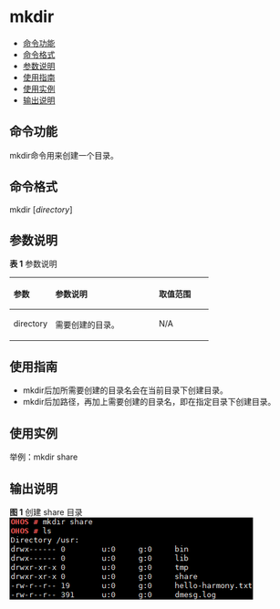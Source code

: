 # mkdir<a name="ZH-CN_TOPIC_0000001133846486"></a>

-   [命令功能](#section1083613274175)
-   [命令格式](#section820913118178)
-   [参数说明](#section1256834121718)
-   [使用指南](#section1294234115172)
-   [使用实例](#section1113345211713)
-   [输出说明](#section10142201012)

## 命令功能<a name="section1083613274175"></a>

mkdir命令用来创建一个目录。

## 命令格式<a name="section820913118178"></a>

mkdir \[_directory_\]

## 参数说明<a name="section1256834121718"></a>

**表 1**  参数说明

<a name="table1299mcpsimp"></a>
<table><thead align="left"><tr id="row1305mcpsimp"><th class="cellrowborder" valign="top" width="21%" id="mcps1.2.4.1.1"><p id="p1307mcpsimp"><a name="p1307mcpsimp"></a><a name="p1307mcpsimp"></a>参数</p>
</th>
<th class="cellrowborder" valign="top" width="52%" id="mcps1.2.4.1.2"><p id="p1309mcpsimp"><a name="p1309mcpsimp"></a><a name="p1309mcpsimp"></a>参数说明</p>
</th>
<th class="cellrowborder" valign="top" width="27%" id="mcps1.2.4.1.3"><p id="p1311mcpsimp"><a name="p1311mcpsimp"></a><a name="p1311mcpsimp"></a>取值范围</p>
</th>
</tr>
</thead>
<tbody><tr id="row1312mcpsimp"><td class="cellrowborder" valign="top" width="21%" headers="mcps1.2.4.1.1 "><p id="p1314mcpsimp"><a name="p1314mcpsimp"></a><a name="p1314mcpsimp"></a>directory</p>
</td>
<td class="cellrowborder" valign="top" width="52%" headers="mcps1.2.4.1.2 "><p id="p1316mcpsimp"><a name="p1316mcpsimp"></a><a name="p1316mcpsimp"></a>需要创建的目录。</p>
</td>
<td class="cellrowborder" valign="top" width="27%" headers="mcps1.2.4.1.3 "><p id="p1318mcpsimp"><a name="p1318mcpsimp"></a><a name="p1318mcpsimp"></a>N/A</p>
</td>
</tr>
</tbody>
</table>

## 使用指南<a name="section1294234115172"></a>

-   mkdir后加所需要创建的目录名会在当前目录下创建目录。
-   mkdir后加路径，再加上需要创建的目录名，即在指定目录下创建目录。

## 使用实例<a name="section1113345211713"></a>

举例：mkdir share

## 输出说明<a name="section10142201012"></a>

**图 1**  创建 share 目录<a name="fig15480928185015"></a>  
![](figure/创建-share-目录.png "创建-share-目录")


